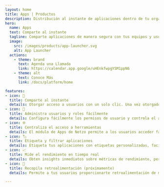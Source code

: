 ```yaml
---
layout: home
title: Apps | Productos
description: Distribución al instante de aplicaciones dentro de tu organización, de forma segura.
hero:
  name: Apps
  text: Comparte al instante
  tagline: Comparte aplicaciones de manera segura con tus equipos y usuarios en un solo clic.
  image:
    src: /images/products/app-launcher.svg
    alt: App Launcher
  actions:
    - theme: brand
      text: Agenda una Llamada
      link: https://calendar.app.google/uHEnkfwpgYSM1ppN6
    - theme: alt
      text: Conoce Más
      link: /docs/platform/home

features:
- icon: 🚀
  title: Comparte al instante
  details: Otorgar acceso a usuarios con un solo clic. Una vez otorgado, las aplicaciones aparecen instantáneamente en el panel de Apps de los usuarios.
- icon: 🔑
  title: Administra usuarios y roles fácilmente
  details: Configura fácilmente los permisos de usuario y controla el acceso a tus aplicaciones con precisión.
- icon: 🌐
  title: Centraliza el acceso a herramientas
  details: El módulo de Apps de Netzo permite a los usuarios acceder fácilmente a todas sus aplicaciones desde un solo panel.
- icon: 🏷️
  title: Etiqueta y filtrar aplicaciones
  details: Etiqueta tus aplicaciones con etiquetas personalizadas, facilitando a los usuarios filtrar según sus etiquetas.
- icon: 📈
  title: Mide el rendimiento en tiempo real
  details: Obten insights inmediatos sobre métricas de rendimiento, permitiendote analizar rápidamente y realizar mejoras de manera ágil.
- icon: 📢
  title: Recopila retroalimentación (próximamente)
  details: Permite a tus usuarios proporcionarte retroalimentación de manera directa desde el panel de aplicaciones, contribuyendo a la mejora de la aplicación y ciclos de iteración más agiles.

---
```


<script setup>
import BannerCta from '@theme/components/banners/BannerCta.vue'
import Footer from '@theme/components/Footer.vue'
import locale from '@theme/../../locales/es'
</script>

<section class="mt-32">
  <BannerCta v-bind="locale.home.sectionBannerCta" />

  <!-- <NewsLetter /> -->

  <Footer v-bind="locale.footer" />
</section>


